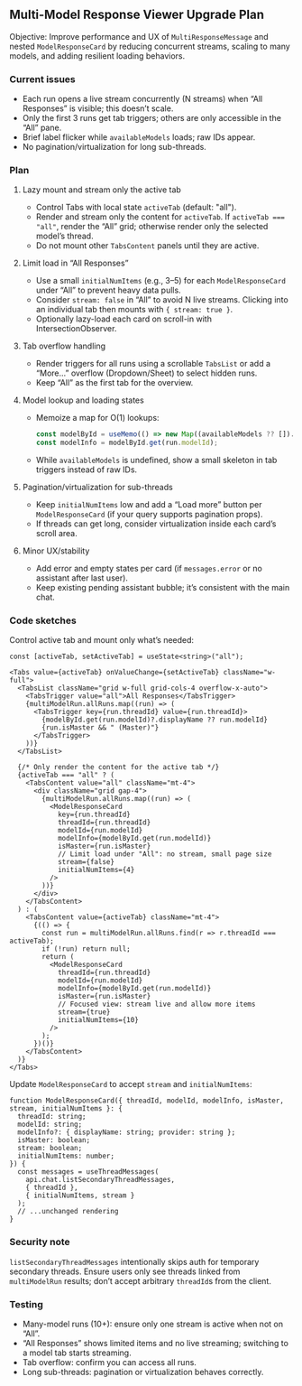 ## Multi-Model Response Viewer Upgrade Plan

Objective: Improve performance and UX of `MultiResponseMessage` and nested `ModelResponseCard` by reducing concurrent streams, scaling to many models, and adding resilient loading behaviors.

### Current issues
- Each run opens a live stream concurrently (N streams) when “All Responses” is visible; this doesn’t scale.
- Only the first 3 runs get tab triggers; others are only accessible in the “All” pane.
- Brief label flicker while `availableModels` loads; raw IDs appear.
- No pagination/virtualization for long sub-threads.

### Plan
1) Lazy mount and stream only the active tab
   - Control Tabs with local state `activeTab` (default: "all").
   - Render and stream only the content for `activeTab`. If `activeTab === "all"`, render the “All” grid; otherwise render only the selected model’s thread.
   - Do not mount other `TabsContent` panels until they are active.

2) Limit load in “All Responses”
   - Use a small `initialNumItems` (e.g., 3–5) for each `ModelResponseCard` under “All” to prevent heavy data pulls.
   - Consider `stream: false` in “All” to avoid N live streams. Clicking into an individual tab then mounts with `{ stream: true }`.
   - Optionally lazy-load each card on scroll-in with IntersectionObserver.

3) Tab overflow handling
   - Render triggers for all runs using a scrollable `TabsList` or add a “More…” overflow (Dropdown/Sheet) to select hidden runs.
   - Keep “All” as the first tab for the overview.

4) Model lookup and loading states
   - Memoize a map for O(1) lookups:
     ```ts
     const modelById = useMemo(() => new Map((availableModels ?? []).map(m => [m.id, m])), [availableModels]);
     const modelInfo = modelById.get(run.modelId);
     ```
   - While `availableModels` is undefined, show a small skeleton in tab triggers instead of raw IDs.

5) Pagination/virtualization for sub-threads
   - Keep `initialNumItems` low and add a “Load more” button per `ModelResponseCard` (if your query supports pagination props).
   - If threads can get long, consider virtualization inside each card’s scroll area.

6) Minor UX/stability
   - Add error and empty states per card (if `messages.error` or no assistant after last user).
   - Keep existing pending assistant bubble; it’s consistent with the main chat.

### Code sketches

Control active tab and mount only what’s needed:
```tsx
const [activeTab, setActiveTab] = useState<string>("all");

<Tabs value={activeTab} onValueChange={setActiveTab} className="w-full">
  <TabsList className="grid w-full grid-cols-4 overflow-x-auto">
    <TabsTrigger value="all">All Responses</TabsTrigger>
    {multiModelRun.allRuns.map((run) => (
      <TabsTrigger key={run.threadId} value={run.threadId}>
        {modelById.get(run.modelId)?.displayName ?? run.modelId}
        {run.isMaster && " (Master)"}
      </TabsTrigger>
    ))}
  </TabsList>

  {/* Only render the content for the active tab */}
  {activeTab === "all" ? (
    <TabsContent value="all" className="mt-4">
      <div className="grid gap-4">
        {multiModelRun.allRuns.map((run) => (
          <ModelResponseCard
            key={run.threadId}
            threadId={run.threadId}
            modelId={run.modelId}
            modelInfo={modelById.get(run.modelId)}
            isMaster={run.isMaster}
            // Limit load under "All": no stream, small page size
            stream={false}
            initialNumItems={4}
          />
        ))}
      </div>
    </TabsContent>
  ) : (
    <TabsContent value={activeTab} className="mt-4">
      {(() => {
        const run = multiModelRun.allRuns.find(r => r.threadId === activeTab);
        if (!run) return null;
        return (
          <ModelResponseCard
            threadId={run.threadId}
            modelId={run.modelId}
            modelInfo={modelById.get(run.modelId)}
            isMaster={run.isMaster}
            // Focused view: stream live and allow more items
            stream={true}
            initialNumItems={10}
          />
        );
      })()}
    </TabsContent>
  )}
</Tabs>
```

Update `ModelResponseCard` to accept `stream` and `initialNumItems`:
```tsx
function ModelResponseCard({ threadId, modelId, modelInfo, isMaster, stream, initialNumItems }: {
  threadId: string;
  modelId: string;
  modelInfo?: { displayName: string; provider: string };
  isMaster: boolean;
  stream: boolean;
  initialNumItems: number;
}) {
  const messages = useThreadMessages(
    api.chat.listSecondaryThreadMessages,
    { threadId },
    { initialNumItems, stream }
  );
  // ...unchanged rendering
}
```

### Security note
`listSecondaryThreadMessages` intentionally skips auth for temporary secondary threads. Ensure users only see threads linked from `multiModelRun` results; don’t accept arbitrary `threadId`s from the client.

### Testing
- Many-model runs (10+): ensure only one stream is active when not on “All”.
- “All Responses” shows limited items and no live streaming; switching to a model tab starts streaming.
- Tab overflow: confirm you can access all runs.
- Long sub-threads: pagination or virtualization behaves correctly.


